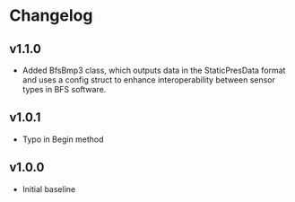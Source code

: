 # Changelog

## v1.1.0
- Added BfsBmp3 class, which outputs data in the StaticPresData format and uses a config struct to enhance interoperability between sensor types in BFS software.

## v1.0.1
- Typo in Begin method

## v1.0.0
- Initial baseline
